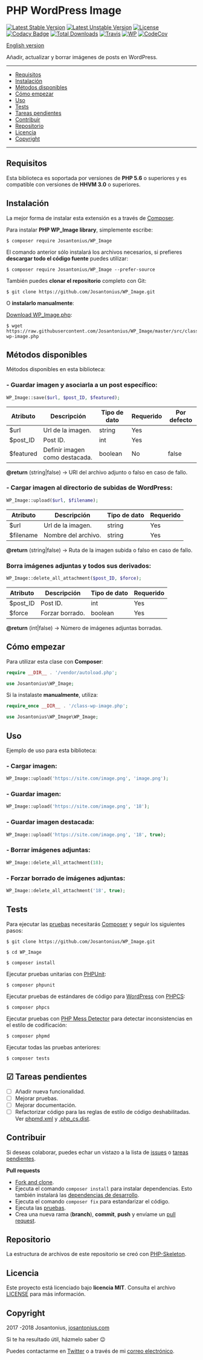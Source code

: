 # PHP WordPress Image

[![Latest Stable Version](https://poser.pugx.org/josantonius/WP_Image/v/stable)](https://packagist.org/packages/josantonius/WP_Image) [![Latest Unstable Version](https://poser.pugx.org/josantonius/WP_Image/v/unstable)](https://packagist.org/packages/josantonius/WP_Image) [![License](https://poser.pugx.org/josantonius/WP_Image/license)](LICENSE) [![Codacy Badge](https://api.codacy.com/project/badge/Grade/9a6e81cf618944ad8f18161a319d0812)](https://www.codacy.com/app/Josantonius/WP_Image?utm_source=github.com&amp;utm_medium=referral&amp;utm_content=Josantonius/WP_Image&amp;utm_campaign=Badge_Grade) [![Total Downloads](https://poser.pugx.org/josantonius/WP_Image/downloads)](https://packagist.org/packages/josantonius/WP_Image) [![Travis](https://travis-ci.org/Josantonius/WP_Image.svg)](https://travis-ci.org/Josantonius/WP_Image) [![WP](https://img.shields.io/badge/WordPress-Standar-1abc9c.svg)](https://github.com/WordPress-Coding-Standards/WordPress-Coding-Standards/) [![CodeCov](https://codecov.io/gh/Josantonius/WP_Image/branch/master/graph/badge.svg)](https://codecov.io/gh/Josantonius/WP_Image)

[English version](README.md)

Añadir, actualizar y borrar imágenes de posts en WordPress.

---

- [Requisitos](#requisitos)
- [Instalación](#instalación)
- [Métodos disponibles](#métodos-disponibles)
- [Cómo empezar](#cómo-empezar)
- [Uso](#uso)
- [Tests](#tests)
- [Tareas pendientes](#-tareas-pendientes)
- [Contribuir](#contribuir)
- [Repositorio](#repositorio)
- [Licencia](#licencia)
- [Copyright](#copyright)

---

## Requisitos

Esta biblioteca es soportada por versiones de **PHP 5.6** o superiores y es compatible con versiones de **HHVM 3.0** o superiores.

## Instalación 

La mejor forma de instalar esta extensión es a través de [Composer](http://getcomposer.org/download/).

Para instalar **PHP WP_Image library**, simplemente escribe:

    $ composer require Josantonius/WP_Image

El comando anterior sólo instalará los archivos necesarios, si prefieres **descargar todo el código fuente** puedes utilizar:

    $ composer require Josantonius/WP_Image --prefer-source

También puedes **clonar el repositorio** completo con Git:

    $ git clone https://github.com/Josantonius/WP_Image.git

O **instalarlo manualmente**:

[Download WP_Image.php](https://raw.githubusercontent.com/Josantonius/WP_Image/master/src/class-wp-image.php):

    $ wget https://raw.githubusercontent.com/Josantonius/WP_Image/master/src/class-wp-image.php

## Métodos disponibles

Métodos disponibles en esta biblioteca:

### - Guardar imagen y asociarla a un post específico:

```php
WP_Image::save($url, $post_ID, $featured);
```

| Atributo | Descripción | Tipo de dato | Requerido | Por defecto
| --- | --- | --- | --- | --- |
| $url | Url de la imagen. | string | Yes | |
| $post_ID | Post ID. | int | Yes | |
| $featured | Definir imagen como destacada. | boolean | No | false |

**@return** (string|false) → URI del archivo adjunto o falso en caso de fallo.

### - Cargar imagen al directorio de subidas de WordPress:

```php
WP_Image::upload($url, $filename);
```

| Atributo | Descripción | Tipo de dato | Requerido
| --- | --- | --- | --- |
| $url | Url de la imagen. | string | Yes |
| $filename| Nombre del archivo. | string | Yes |

**@return** (string|false) → Ruta de la imagen subida o falso en caso de fallo.

### Borra imágenes adjuntas y todos sus derivados:

```php
WP_Image::delete_all_attachment($post_ID, $force);
```

| Atributo | Descripción | Tipo de dato | Requerido
| --- | --- | --- | --- |
| $post_ID | Post ID. | int | Yes |
| $force| Forzar borrado. | boolean | Yes |

**@return** (int|false) → Número de imágenes adjuntas borradas.

## Cómo empezar

Para utilizar esta clase con **Composer**:

```php
require __DIR__ . '/vendor/autoload.php';

use Josantonius\WP_Image;
```

Si la instalaste **manualmente**, utiliza:

```php
require_once __DIR__ . '/class-wp-image.php';

use Josantonius\WP_Image\WP_Image;
```

## Uso

Ejemplo de uso para esta biblioteca:

### - Cargar imagen:

```php
WP_Image::upload('https://site.com/image.png', 'image.png');
```

### - Guardar imagen:

```php
WP_Image::upload('https://site.com/image.png', '18');
```

### - Guardar imagen destacada:

```php
WP_Image::upload('https://site.com/image.png', '18', true);
```

### - Borrar imágenes adjuntas:

```php
WP_Image::delete_all_attachment(18);
```

### - Forzar borrado de imágenes adjuntas:

```php
WP_Image::delete_all_attachment('18', true);
```

## Tests 

Para ejecutar las [pruebas](tests) necesitarás [Composer](http://getcomposer.org/download/) y seguir los siguientes pasos:

    $ git clone https://github.com/Josantonius/WP_Image.git
    
    $ cd WP_Image

    $ composer install

Ejecutar pruebas unitarias con [PHPUnit](https://phpunit.de/):

    $ composer phpunit

Ejecutar pruebas de estándares de código para [WordPress](https://github.com/WordPress-Coding-Standards/WordPress-Coding-Standards/) con [PHPCS](https://github.com/squizlabs/PHP_CodeSniffer):

    $ composer phpcs

Ejecutar pruebas con [PHP Mess Detector](https://phpmd.org/) para detectar inconsistencias en el estilo de codificación:

    $ composer phpmd

Ejecutar todas las pruebas anteriores:

    $ composer tests

## ☑ Tareas pendientes

- [ ] Añadir nueva funcionalidad.
- [ ] Mejorar pruebas.
- [ ] Mejorar documentación.
- [ ] Refactorizar código para las reglas de estilo de código deshabilitadas. Ver [phpmd.xml](phpmd.xml) y [.php_cs.dist](.php_cs.dist).

## Contribuir

Si deseas colaborar, puedes echar un vistazo a la lista de
[issues](https://github.com/Josantonius/WP_Image/issues) o [tareas pendientes](#-tareas-pendientes).

**Pull requests**

* [Fork and clone](https://help.github.com/articles/fork-a-repo).
* Ejecuta el comando `composer install` para instalar dependencias.
  Esto también instalará las [dependencias de desarrollo](https://getcomposer.org/doc/03-cli.md#install).
* Ejecuta el comando `composer fix` para estandarizar el código.
* Ejecuta las [pruebas](#tests).
* Crea una nueva rama (**branch**), **commit**, **push** y envíame un
  [pull request](https://help.github.com/articles/using-pull-requests).

## Repositorio

La estructura de archivos de este repositorio se creó con [PHP-Skeleton](https://github.com/Josantonius/PHP-Skeleton).

## Licencia

Este proyecto está licenciado bajo **licencia MIT**. Consulta el archivo [LICENSE](LICENSE) para más información.

## Copyright

2017 -2018 Josantonius, [josantonius.com](https://josantonius.com/)

Si te ha resultado útil, házmelo saber :wink:

Puedes contactarme en [Twitter](https://twitter.com/Josantonius) o a través de mi [correo electrónico](mailto:hello@josantonius.com).
